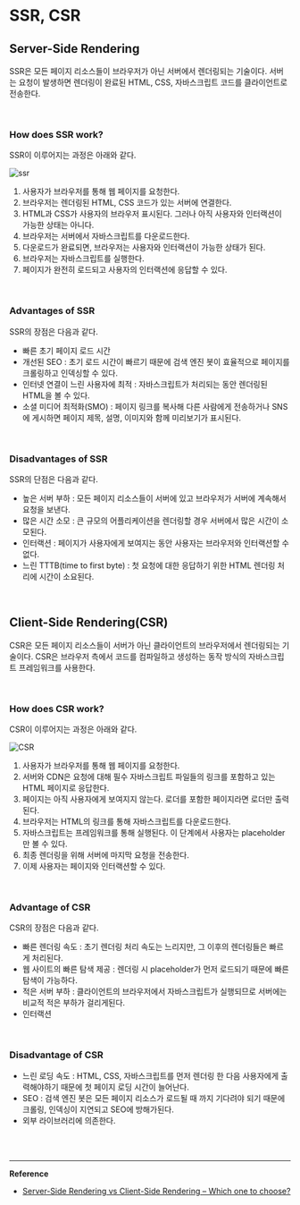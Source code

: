# SSR, CSR

## Server-Side Rendering

SSR은 모든 페이지 리소스들이 브라우저가 아닌 서버에서 렌더링되는 기술이다. 서버는 요청이 발생하면 렌더링이 완료된 HTML, CSS, 자바스크립트 코드를 클라이언트로 전송한다. 

<br>

### How does SSR work?

SSR이 이루어지는 과정은 아래와 같다.

![ssr](https://cdn-bledd.nitrocdn.com/sMegMNkwPgLIyVZIoLggYdSAqxrSUlEd/assets/static/optimized/rev-2474287/wp-content/uploads/2020/08/Picture1.jpg)

1. 사용자가 브라우저를 통해 웹 페이지를 요청한다.
2. 브라우저는 렌더링된 HTML, CSS 코드가 있는 서버에 연결한다.
3. HTML과 CSS가 사용자의 브라우저 표시된다. 그러나 아직 사용자와 인터랙션이 가능한 상태는 아니다.
4. 브라우저는 서버에서 자바스크립트를 다운로드한다.
5. 다운로드가 완료되면, 브라우저는 사용자와 인터랙션이 가능한 상태가 된다.
6. 브라우저는 자바스크립트를 실행한다.
7. 페이지가 완전히 로드되고 사용자의 인터랙션에 응답할 수 있다.

<br>

### Advantages of SSR

SSR의 장점은 다음과 같다.

- 빠른 초기 페이지 로드 시간 
- 개선된 SEO : 초기 로드 시간이 빠르기 때문에 검색 엔진 봇이 효율적으로 페이지를 크롤링하고 인덱싱할 수 있다.
- 인터넷 연결이 느린 사용자에 최적 : 자바스크립트가 처리되는 동안 렌더링된  HTML을 볼 수 있다.
- 소셜 미디어 최적화(SMO) : 페이지 링크를 복사해 다른 사람에게 전송하거나 SNS에 게시하면 페이지 제목, 설명, 이미지와 함께 미리보기가 표시된다.

<br>

### Disadvantages of SSR

SSR의 단점은 다음과 같다.

- 높은 서버 부하 : 모든 페이지 리소스들이 서버에 있고 브라우저가 서버에 계속해서 요청을 보낸다.
- 많은 시간 소모 : 큰 규모의 어플리케이션을 렌더링할 경우 서버에서 많은 시간이 소모된다.
- 인터랙션 : 페이지가 사용자에게 보여지는 동안 사용자는 브라우저와 인터랙션할 수 없다.
- 느린 TTTB(time to first byte) : 첫 요청에 대한 응답하기 위한 HTML 렌더링 처리에 시간이 소요된다.

<br>

## Client-Side Rendering(CSR)

CSR은 모든 페이지 리소스들이 서버가 아닌 클라이언트의 브라우저에서 렌더링되는 기술이다. CSR은 브라우저 측에서 코드를 컴파일하고 생성하는 동작 방식의 자바스크립트 프레임워크를 사용한다.

<br>

### How does CSR work?

CSR이 이루어지는 과정은 아래와 같다.

![CSR](https://cdn-bledd.nitrocdn.com/sMegMNkwPgLIyVZIoLggYdSAqxrSUlEd/assets/static/optimized/rev-2474287/wp-content/uploads/2020/08/Picture2.jpg)

1. 사용자가 브라우저를 통해 웹 페이지를 요청한다.
2. 서버와 CDN은 요청에 대해 필수 자바스크립트 파일들의 링크를 포함하고 있는 HTML 페이지로 응답한다. 
3. 페이지는 아직 사용자에게 보여지지 않는다. 로더를 포함한 페이지라면 로더만 출력된다.
4. 브라우저는 HTML의 링크를 통해 자바스크립트를 다운로드한다.
5. 자바스크립트는 프레임워크를 통해 실행된다. 이 단계에서 사용자는 placeholder만 볼 수 있다.
6. 최종 렌더링을 위해 서버에 마지막 요청을 전송한다.
7. 이제 사용자는 페이지와 인터랙션할 수 있다.

<br>

### Advantage of CSR

CSR의 장점은 다음과 같다.

- 빠른 렌더링 속도 : 초기 렌더링 처리 속도는 느리지만, 그 이후의 렌더링들은 빠르게 처리된다.
- 웹 사이트의 빠른 탐색 제공 : 렌더링 시 placeholder가 먼저 로드되기 때문에 빠른 탐색이 가능하다.
- 적은 서버 부하 : 클라이언트의 브라우저에서 자바스크립트가 실행되므로 서버에는 비교적 적은 부하가 걸리게된다.
- 인터랙션

<br>

### Disadvantage of CSR

- 느린 로딩 속도 : HTML, CSS, 자바스크립트를 먼저 렌더링 한 다음 사용자에게 출력해야하기 때문에 첫 페이지 로딩 시간이 늘어난다.
- SEO : 검색 엔진 봇은 모든 페이지 리소스가 로드될 때 까지 기다려야 되기 때문에 크롤링, 인덱싱이 지연되고 SEO에 방해가된다.
- 외부 라이브러리에 의존한다.

<br>

<br>

------

**Reference**

- [Server-Side Rendering vs Client-Side Rendering – Which one to choose?](https://www.infidigit.com/blog/server-side-rendering-vs-client-side-rendering/)